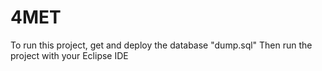 # 4MET

To run this project, get and deploy the database "dump.sql"
Then run the project with your Eclipse IDE
